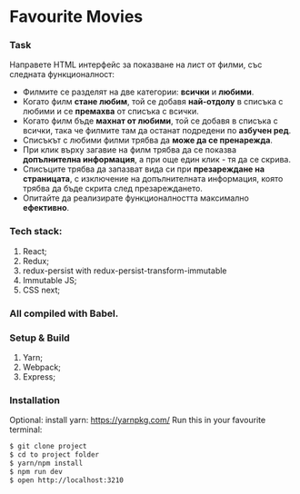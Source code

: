 # Favourite Movies

### Task

Направете HTML интерфейс за показване на лист от филми, със следната функционалност:

  - Филмите се разделят на две категории: **всички** и **любими**.
  - Когато филм **стане любим**, той се добавя **най-отдолу** в списъка с любими и се **премахва** от списъка с всички.
  - Когато филм бъде **махнат от любими**, той се добавя в списъка с всички, така че филмите там да останат подредени по **азбучен ред**.
  - Списъкът с любими филми трябва да **може да се пренарежда**.
  - При клик върху загавие на филм трябва да се показва **допълнителна информация**, а при още един клик - тя да се скрива.
  - Списъците трябва да запазват вида си при **презареждане на страницата**, с изключение на допълнителната информация, която трябва да бъде скрита след презареждането.
  - Опитайте да реализирате функционалността максимално **ефективно**.


### Tech stack:
1. React;
2. Redux;
3. redux-persist with redux-persist-transform-immutable
4. Immutable JS;
5. CSS next;
### All compiled with Babel.

### Setup & Build
1. Yarn;
2. Webpack;
3. Express;

### Installation
Optional: install yarn: https://yarnpkg.com/
Run this in your favourite terminal:

```sh
$ git clone project
$ cd to project folder
$ yarn/npm install
$ npm run dev
$ open http://localhost:3210
```


